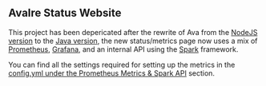 ## AvaIre Status Website

This project has been depericated after the rewrite of Ava from the [NodeJS version](https://github.com/avaire/avaire-node) to the [Java version](https://github.com/avaire/avaire), the new status/metrics page now uses a mix of [Prometheus](https://prometheus.io/), [Grafana](https://grafana.com/), and an internal API using the [Spark](http://sparkjava.com/) framework.

You can find all the settings required for setting up the metrics in the [config.yml under the Prometheus Metrics & Spark API](https://github.com/avaire/avaire/blob/master/src/main/resources/config.yml) section.
